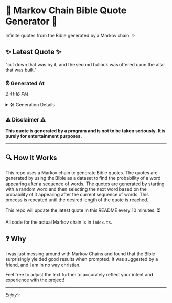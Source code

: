 # 📖 Markov Chain Bible Quote Generator 📖

Infinite quotes from the Bible generated by a Markov chain. ✨

## ✨ Latest Quote ✨
"cut down that was by it, and the second bullock was offered upon the altar that was built."

### ⏰ Generated At
*2:41:16 PM*

<details>
    <summary>🛠️ Generation Details</summary>
    <p>
        <strong>🌱 Seed:</strong> cut<br>
        <strong>🔄 Iterations:</strong> 17<br>
        <strong>📜 Context History:</strong><br>[ cut ]: down<br>[ cut, down ]: that<br>[ cut, down, that ]: was<br>[ cut, down, that, was ]: by<br>[ cut, down, that, was, by ]: it,<br>[ cut, down, that, was, by, it, ]: and<br>[ down, that, was, by, it,, and ]: the<br>[ that, was, by, it,, and, the ]: second<br>[ was, by, it,, and, the, second ]: bullock<br>[ by, it,, and, the, second, bullock ]: was<br>[ it,, and, the, second, bullock, was ]: offered<br>[ and, the, second, bullock, was, offered ]: upon<br>[ the, second, bullock, was, offered, upon ]: the<br>[ second, bullock, was, offered, upon, the ]: altar<br>[ bullock, was, offered, upon, the, altar ]: that<br>[ was, offered, upon, the, altar, that ]: was<br>[ offered, upon, the, altar, that, was ]: built.<br>
    </p>
</details>

### ⚠️ Disclaimer ⚠️
**This quote is generated by a program and is not to be taken seriously. It is purely for entertainment purposes.**

---

## 🔍 How It Works

This repo uses a Markov chain to generate Bible quotes. The quotes are generated by using the Bible as a dataset to find the probability of a word appearing after a sequence of words. The quotes are generated by starting with a random word and then selecting the next word based on the probability of it appearing after the current sequence of words. This process is repeated until the desired length of the quote is reached.

This repo will update the latest quote in this README every 10 minutes. ⏳

All code for the actual Markov chain is in `index.ts`.

## ❓ Why

I was just messing around with Markov Chains and found that the Bible surprisingly yielded good results when prompted. 
It was suggested by a friend, and I am in no way christian.

Feel free to adjust the text further to accurately reflect your intent and experience with the project!

---

*Enjoy*✨
